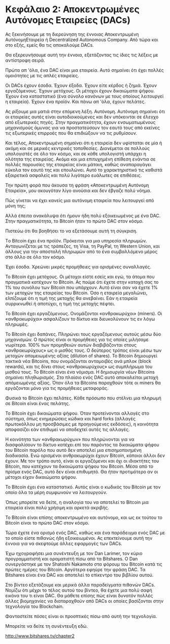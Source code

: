 # Κεφάλαιο 2: Αποκεντρωμένες Αυτόνομες Εταιρείες (DACs)

Ας ξεκινήσουμε με τη διερεύνηση της έννοιας  Αποκεντρωμένη ΑυτόνομηΕταιρεία ή Decentralized Autonomous Company. Από τώρα και στο εξής, εμείς θα τις αποκαλούμε DACs.

Θα εξερευνήσουμε αυτή την έννοια, εξετάζοντας τις ίδιες τις λέξεις με αντίστροφη σειρά.

Πρώτα απ 'όλα, ένα DAC είναι μια εταιρεία. Αυτό σημαίνει ότι έχει πολλές ομοιότητες με τις απλές εταιρείες.

Οι DACs έχουν έσοδα. Έχουν έξοδα. Έχουν είτε κέρδος ή ζημιά. Έχουν εργαζόμενους. Έχουν μετόχους. Οι μέτοχοι έχουν δικαιώματα ψήφου. Έχουν ένα καταστατικό (ένα σύνολο κανόνων με τους οποίους λειτουργεί η εταιρεία). Έχουν ένα προϊόν. Και πάνω απ 'όλα, έχουν πελάτες.

Ας ρίξουμε μια ματιά στην επόμενη λέξη. Αυτόνομη. Αυτόνομη σημαίνει ότι οι εταιρείες αυτές είναι αυτοδιοικούμενες και δεν υπόκεινται σε έλεγχο από εξωτερικές πηγές. Στην πραγματικότητα, έχουν ενσωματωμένους μηχανισμούς άμυνας για να προστατεύσουν τον εαυτό τους από εκείνες τις εξωτερικές επιρροές που θα επιδιώξουν να τις ρυθμίσουν.

Και τέλος, Αποκεντρωμένη σημαίνει ότι η εταιρεία δεν υφίσταται σε μία ή ακόμη και σε μερικές κεντρικές τοποθεσίες. Διανέμεται σε πολλούς υπολογιστές σε όλο τον κόσμο, και σε κάθε υπολογιστή υπάρχει η ολότητα της εταιρείας. Ακόμα και μια επιτυχημένη επίθεση ενάντια σε πολλές παρουσίες της εταιρείας είναι μάταιη, καθώς αναπαραγάγει εύκολα τον εαυτό της και επουλώνει. Αυτό το χαρακτηριστικό τις καθιστά εξαιρετικά ασφαλείς και πολύ λιγότερο ευάλωτες σε επιθέσεις.

Την πρώτη φορά που άκουσα τη φράση «Αποκεντρωμένη Αυτόνομη Εταιρεία», μου ακουγόταν λίγο ανούσια και δεν έβγαζε πολύ νόημα.

Πώς γίνεται να έχει κανείς μια αυτόνομη εταιρεία που λειτουργεί από μόνη της;

Αλλά έπειτα ανακάλυψα ότι ήμουν ήδη πολύ εξοικειωμένος με ένα DAC. Στην πραγματικότητα, το Bitcoin ήταν το πρώτο DAC στον κόσμο.

Πιστεύω ότι θα βοηθήσει το να εξετάσουμε αυτή τη σύγκριση.

Tο Bitcoin έχει ένα προϊόν. Πρόκειται για μια υπηρεσία πληρωμών. Ανταγωνίζεται με τις τράπεζες, τη Visa, τη PayPal, τη Western Union, και άλλους για την αποστολή πληρωμών από το ένα συμβαλλόμενο μέρος στο άλλο σε όλο τον κόσμο.

Έχει έσοδα. Χρεώνει μικρές προμήθειες για ορισμένες συναλλαγές.

Το Bitcoin έχει μετόχους. Οι μέτοχοι είστε εσείς και εγώ, τα άτομα που πραγματικά κατέχουν το Bitcoin. Ας πούμε ότι έχετε στην κατοχή σας το 1% του συνόλου των Bitcoin που υπάρχουν. Αυτό είναι σαν να έχετε 1% των μετοχών της εταιρείας του Bitcoin. Όσο η εταιρεία μεγαλώνει, ελπίζουμε ότι η τιμή της μετοχής θα ανεβαίνει. Εάν η εταιρεία συρρικνωθεί ή αποτύχει, η τιμή της μετοχής πέφτει.

Το Bitcoin έχει εργαζόμενους. Ονομάζονται «ανθρακωρύχοι» (miners). Οι «ανθρακωρύχοι» ασφαλίζουν το δίκτυο και διευκολύνουν τις εν λόγω πληρωμές.

Το Bitcoin έχει δαπάνες. Πληρώνει τους εργαζόμενους αυτούς μέσω δύο μηχανισμών. Ο πρώτος είναι οι προμήθειες για τις οποίες μιλήσαμε νωρίτερα. 100% των προμηθειών αυτών διαβιβάζονται στους «ανθρακωρύχους» ως ο μισθός τους. Ο δεύτερος τρόπος είναι μέσω των μετοχών απομειωμένης αξίας (dilution of shares). Το Bitcoin δημιουργεί τακτικά νέα Bitcoins, που ονομάζονται ανταμοιβές ανά μπλοκ (block rewards), και τις δίνει στους «ανθρακωρύχους» ως συμπλήρωμα του μισθού τους. Το Bitcoin είναι ένα νόμισμα. Η δημιουργία νέων Bitcoins σημαίνει πληθωρισμός. Στο πλαίσιο ενός DAC αυτό αποκαλείται μετοχή απόμειωμένης αξίας. Όταν όλα τα Bitcoins παραχθούν τότε οι miners θα εργάζονται μόνο για τις προμήθειες μεταφοράς.

Φυσικά το Bitcoin έχει πελάτες. Κάθε πρόσωπο που στέλνει μια πληρωμή σε Bitcoin είναι ένας πελάτης.

Το Bitcoin έχει δικαιώματα ψήφου. Όταν προτείνονται αλλαγές στο σύστημα, όπως ενημερώσεις κώδικα και hard forks (αλλαγές πρωτοκόλλου μη προσβάσιμες με προηγούμενες εκδόσεις), η κοινότητα αποφασίζει εάν επιθυμεί να αποδεχτεί αυτές τις αλλαγές.

Η κοινότητα των «ανθρακωρύχων» που πληρώνονται για να διασφαλίσουν το δίκτυο κατέχει επί του παρόντος τα δικαιώματα ψήφου του Bitcoin παρόλο που αυτό δεν αποτελεί μια επισημοποιημένη διαδικασία.  Ενώ ορισμένοι ανθρακωρύχοι έχουν Bitcoin, κάποιοι άλλοι δεν έχουν. Με τον τρόπο αυτό, είναι οι εργαζόμενοι και όχι οι ιδιοκτήτες του Bitcoin, που κατέχουν τα δικαιώματα ψήφου του Bitcoin. Μέσα από το πρίσμα ενός DAC, αυτό δεν είναι επιθυμητό. Θα ήταν προτιμότερο αν οι μέτοχοι είχαν δικαιώματα ψήφου.

To Bitcoin έχει ένα καταστατικό. Αυτός είναι ο κωδικός του Bitcoin με τον οποίο όλα τα μέρη συμφωνούν να λειτουργούν.

Όπως μπορείτε να δείτε, η αναλογία του να αποτελεί το Bitcoin μια εταιρεία είναι πολύ χρήσιμη και αρκετά ακριβής.

Το Bitcoin είναι επίσης αποκεντρωμένο και αυτόνομο, και ως εκ τούτου το Bitcoin είναι το πρώτο DAC στον κόσμο.

Τώρα έχετε ένα ορισμό ενός DAC, καθώς και ένα παράδειγμα ενός DAC με το οποίο είστε πιθανώς ήδη εξοικειωμένοι. Ας επεκτείνουμε αυτή την έννοια για να σκεφτούμε άλλες εφαρμογές των DACs.

Έχω ηχογραφήσει μια συνέντευξη με τον Dan Larimer, τον κύριο προγραμματιστή και οραματιστή πίσω από τα Bitshares. Ο Dan συνεργάστηκε με τον Shatoshi Nakamoto στα φόρουμ του Bitcoin κατά τις πρώτες ημέρες του Bitcoin. Αργότερα εφηύρε την φράση DAC. Τα Bitshares είναι ένα DAC και αποτελεί το επίκεντρο του βιβλίου αυτού.

Στο βίντεο εξετάζουμε και μερικά άλλα παραδείγματα πιθανών DACs. Νομίζω ότι μέχρι το τέλος αυτού του βίντεο, θα έχετε μια πολύ σαφή εικόνα του τι είναι DAC. Θα μάθετε επίσης πώς είναι δυνατόν πολλές άλλες βιομηχανίες να διαταραχθούν από DACs οι οποίες βασίζονται στην τεχνολογία του Blockchain.

Φανταστείτε πόσες είναι οι προοπτικές πίσω από αυτή την τεχνολογία.

Μπορείτε να δείτε τη συνέντευξη εδώ.

http://www.bitshares.tv/chapter2
